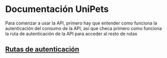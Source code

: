 # Documentación UniPets

Para comenzar a usar la API, primero hay que entender como funciona la autenticación del consumo de la API, así que checa primero como funciona la ruta de autenticación de la API para acceder al resto de rutas

## [Rutas de autenticación](docs/auth.md "Documentación de las rutas de autenticación")
